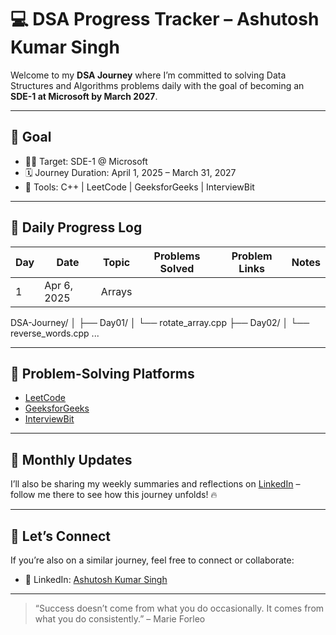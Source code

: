 # 💻 DSA Progress Tracker – Ashutosh Kumar Singh

Welcome to my **DSA Journey** where I’m committed to solving Data Structures and Algorithms problems daily with the goal of becoming an **SDE-1 at Microsoft by March 2027**.

---

## 🎯 Goal

- 👨‍💻 Target: SDE-1 @ Microsoft
- 🗓️ Journey Duration: April 1, 2025 – March 31, 2027
- 📌 Tools: C++ | LeetCode | GeeksforGeeks | InterviewBit

---


## 📅 Daily Progress Log

| Day | Date       | Topic         | Problems Solved | Problem Links | Notes |
|-----|------------|---------------|------------------|----------------|-------|
| 1   | Apr 6, 2025 | Arrays         |                 |

DSA-Journey/ │ ├── Day01/ │ └── rotate_array.cpp ├── Day02/ │ └── reverse_words.cpp ...

---

## 📌 Problem-Solving Platforms

- [LeetCode](https://leetcode.com/)
- [GeeksforGeeks](https://www.geeksforgeeks.org/)
- [InterviewBit](https://www.interviewbit.com/)

---

## 📢 Monthly Updates

I’ll also be sharing my weekly summaries and reflections on [LinkedIn](https://www.linkedin.com/in/ashutoshkumarsingh14/) – follow me there to see how this journey unfolds! 🔥

---

## 🙌 Let’s Connect

If you’re also on a similar journey, feel free to connect or collaborate:
- 💼 LinkedIn: [Ashutosh Kumar Singh](https://www.linkedin.com/in/ashutoshkumarsingh14/)

---

> “Success doesn’t come from what you do occasionally. It comes from what you do consistently.” – Marie Forleo
